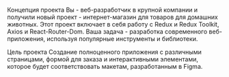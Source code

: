 Концепция проекта
Вы - веб-разработчик в крупной компании и получили новый проект - интернет-магазин для
товаров для домашних животных. Этот проект включает в себя работу с Redux и Redux Toolkit,
Axios и React-Router-Dom. Ваша задача - разработка современного веб-приложения, используя
популярные инструменты и библиотеки.

Цель проекта
Создание полноценного приложения с
различными страницами, формой для заказа и
интерактивными элементами, которое будет
соответствовать макетам, разработанным в
Figma.